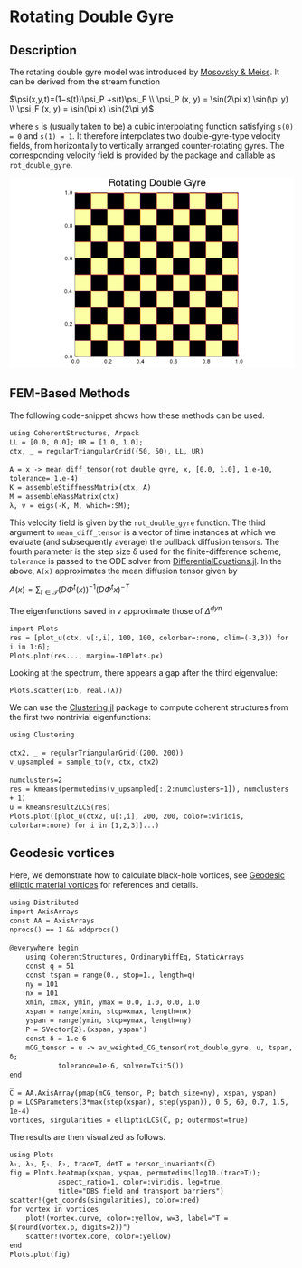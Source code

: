 # Rotating Double Gyre

## Description

The rotating double gyre model was introduced by
[Mosovsky & Meiss](https://dx.doi.org/10.1137/100794110). It can be derived from
the stream function

$\psi(x,y,t)=(1−s(t))\psi_P +s(t)\psi_F \\ \psi_P (x, y) = \sin(2\pi x) \sin(\pi y) \\ \psi_F (x, y) = \sin(\pi x) \sin(2\pi y)$

where ``s`` is (usually taken to be) a cubic interpolating function satisfying
``s(0) = 0`` and ``s(1) = 1``. It therefore interpolates two double-gyre-type
velocity fields, from horizontally to vertically arranged counter-rotating gyres.
The corresponding velocity field is provided by the package and callable as
`rot_double_gyre`.

![](https://raw.githubusercontent.com/natschil/misc/db22aeef/images/double_gyre.gif)

## FEM-Based Methods

The following code-snippet shows how these methods can be used.
```@example 1
using CoherentStructures, Arpack
LL = [0.0, 0.0]; UR = [1.0, 1.0];
ctx, _ = regularTriangularGrid((50, 50), LL, UR)

A = x -> mean_diff_tensor(rot_double_gyre, x, [0.0, 1.0], 1.e-10, tolerance= 1.e-4)
K = assembleStiffnessMatrix(ctx, A)
M = assembleMassMatrix(ctx)
λ, v = eigs(-K, M, which=:SM);
```
This velocity field is given by the `rot_double_gyre` function. The third
argument to `mean_diff_tensor` is a vector of time instances at which we evaluate
(and subsequently average) the pullback diffusion tensors. The fourth parameter
is the step size δ used for the finite-difference scheme, `tolerance` is passed
to the ODE solver from [DifferentialEquations.jl](http://juliadiffeq.org/). In
the above, `A(x)` approximates the mean diffusion tensor given by

$A(x) = \sum_{t \in \mathcal T}(D\Phi^t(x))^{-1} (D\Phi^t x)^{-T}$

The eigenfunctions saved in `v` approximate those of $\Delta^{dyn}$
```@example 1
import Plots
res = [plot_u(ctx, v[:,i], 100, 100, colorbar=:none, clim=(-3,3)) for i in 1:6];
Plots.plot(res..., margin=-10Plots.px)
```
Looking at the spectrum, there appears a gap after the third eigenvalue:
```@example 1
Plots.scatter(1:6, real.(λ))
```
We can use the [Clustering.jl](https://github.com/JuliaStats/Clustering.jl) package to compute coherent structures from the first two nontrivial eigenfunctions:
```@example 1
using Clustering

ctx2, _ = regularTriangularGrid((200, 200))
v_upsampled = sample_to(v, ctx, ctx2)

numclusters=2
res = kmeans(permutedims(v_upsampled[:,2:numclusters+1]), numclusters + 1)
u = kmeansresult2LCS(res)
Plots.plot([plot_u(ctx2, u[:,i], 200, 200, color=:viridis, colorbar=:none) for i in [1,2,3]]...)
```
## Geodesic vortices

Here, we demonstrate how to calculate black-hole vortices, see
[Geodesic elliptic material vortices](@ref) for references and details.
```
using Distributed
import AxisArrays
const AA = AxisArrays
nprocs() == 1 && addprocs()

@everywhere begin
    using CoherentStructures, OrdinaryDiffEq, StaticArrays
    const q = 51
    const tspan = range(0., stop=1., length=q)
    ny = 101
    nx = 101
    xmin, xmax, ymin, ymax = 0.0, 1.0, 0.0, 1.0
    xspan = range(xmin, stop=xmax, length=nx)
    yspan = range(ymin, stop=ymax, length=ny)
    P = SVector{2}.(xspan, yspan')
    const δ = 1.e-6
    mCG_tensor = u -> av_weighted_CG_tensor(rot_double_gyre, u, tspan, δ;
            tolerance=1e-6, solver=Tsit5())
end

C̅ = AA.AxisArray(pmap(mCG_tensor, P; batch_size=ny), xspan, yspan)
p = LCSParameters(3*max(step(xspan), step(yspan)), 0.5, 60, 0.7, 1.5, 1e-4)
vortices, singularities = ellipticLCS(C̅, p; outermost=true)
```
The results are then visualized as follows.
```
using Plots
λ₁, λ₂, ξ₁, ξ₂, traceT, detT = tensor_invariants(C̅)
fig = Plots.heatmap(xspan, yspan, permutedims(log10.(traceT));
            aspect_ratio=1, color=:viridis, leg=true,
            title="DBS field and transport barriers")
scatter!(get_coords(singularities), color=:red)
for vortex in vortices
    plot!(vortex.curve, color=:yellow, w=3, label="T = $(round(vortex.p, digits=2))")
    scatter!(vortex.core, color=:yellow)
end
Plots.plot(fig)
```
